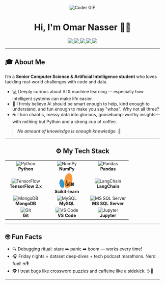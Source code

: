 <p align="center">
  <img src="https://media.giphy.com/media/SWoSkN6DxTszqIKEqv/giphy.gif" alt="Coder GIF" width="500" height="400">
</p>

<h1 align="center">Hi, I'm <strong>Omar Nasser</strong> 👨‍💻</h1>

<p align="center">
  <a href="https://www.linkedin.com/in/omar-nasser-pro">
    <img src="https://img.shields.io/badge/linkedin-%230177B5?style=flat&logo=linkedin&logoColor=white"/>
  </a>
  <a href="https://www.instagram.com/omar.nasser.91/">
    <img src="https://img.shields.io/badge/instagram-%23E4415F?style=flat&logo=instagram&logoColor=white"/>
  </a>
  <a href="https://github.com/omar917nasser">
    <img src="https://img.shields.io/badge/github-%23121011?style=flat&logo=github&logoColor=white"/>
  </a>
  <a href="mailto:omar.nasser.pro@gmail.com">
    <img src="https://img.shields.io/badge/email-%23D14836?style=flat&logo=gmail&logoColor=white"/>
  </a>
  <a href="https://drive.google.com/file/d/12phCSXAlkRfMT6y5QN-ouUjIWP9ka5bw/view?usp=sharing">
    <img src="https://img.shields.io/badge/CV-%23007ACC?style=flat&logo=google-drive&logoColor=white"/>
  </a>
</p>


---

## 🎓 About Me
I’m a **Senior Computer Science & Artificial Intelligence student** who loves tackling real-world challenges with code and data.  
- 💻 Deeply curious about AI & machine learning — especially how intelligent systems can make life easier.
- 🤖 I firmly believe AI should be smart enough to help, kind enough to understand, and fun enough to make you say "whoa". Why not all three?  
- ☕ I turn chaotic, messy data into glorious, goosebump-worthy insights—with nothing but Python and a strong cup of coffee. 

> ***No amount of knowledge is enough knowledge**.* 🧠  

---
<h2 align="center">⚙️ My Tech Stack</h2>

<table align="center">
  <tr>
    <td align="center" width="120">
      <img src="https://cdn.svgporn.com/logos/python.svg" width="48" height="48" alt="Python" />
      <br><b>Python</b>
    </td>
    <td align="center" width="120">
      <img src="https://cdn.jsdelivr.net/gh/devicons/devicon/icons/numpy/numpy-original.svg" width="48" height="48" alt="NumPy" />
      <br><b>NumPy</b>
    </td>
    <td align="center" width="120">
      <img src="https://cdn.jsdelivr.net/gh/devicons/devicon/icons/pandas/pandas-original-wordmark.svg" width="48" height="48" alt="Pandas" />
      <br><b>Pandas</b>
    </td>
  </tr>
  <tr>
    <td align="center" width="120">
      <img src="https://cdn.svgporn.com/logos/tensorflow.svg" width="48" height="48" alt="TensorFlow" />
      <br><b>TensorFlow 2.x</b>
    </td>
    <td align="center" width="120">
      <img src="https://github.com/scikit-learn/scikit-learn/blob/main/doc/logos/scikit-learn-logo-without-subtitle.svg" width="48" height="48" alt="Scikit-learn" />
      <br><b>Scikit‑learn</b>
    </td>
    <td align="center" width="120">
      <img src="https://img.shields.io/badge/langchain-1C3C3C?style=for-the-badge&logo=langchain&logoColor=white" width="48" height="48" alt="LangChain" />
      <br><b>LangChain</b>
    </td>
  </tr>
   <tr>
    <td align="center" width="120">
      <img src="https://cdn.svgporn.com/logos/mongodb-icon.svg" width="48" height="48" alt="MongoDB" />
      <br><b>MongoDB</b>
    </td>
    <td align="center" width="120">
      <img src="https://cdn.jsdelivr.net/gh/devicons/devicon/icons/mysql/mysql-original-wordmark.svg" width="48" height="48" alt="MySQL" />
      <br><b>MySQL</b>
    </td>
    <td align="center" width="120">
      <img src="https://cdn.jsdelivr.net/gh/devicons/devicon/icons/microsoftsqlserver/microsoftsqlserver-plain.svg" width="48" height="48" alt="MS SQL Server" />
      <br><b>MS SQL Server</b>
    </td>
  </tr>
  <tr>
    <td align="center" width="120">
      <img src="https://cdn.svgporn.com/logos/git-icon.svg" width="48" height="48" alt="Git" />
      <br><b>Git</b>
    </td>
    <td align="center" width="120">
      <img src="https://cdn.svgporn.com/logos/visual-studio-code.svg" width="48" height="48" alt="VS Code" />
      <br><b>VS Code</b>
    </td>
    <td align="center" width="120">
      <img src="https://cdn.jsdelivr.net/gh/devicons/devicon/icons/jupyter/jupyter-original.svg" width="48" height="48" alt="Jupyter" />
      <br><b>Jupyter</b>
    </td>
  </tr>
</table>


---

## 🤓 Fun Facts
- 🔍 Debugging ritual: stare ➡️ panic ➡️ boom — works every time!
- 🎧 Friday nights = dataset deep‑dives + tech podcast marathons. Nerd fuel! ☕🎙️
- 🕵️ I treat bugs like crossword puzzles and caffeine like a sidekick. ☕🧩

---
